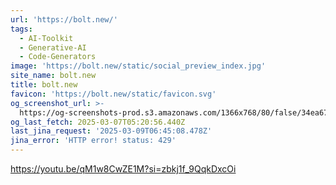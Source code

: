 ```yaml
---
url: 'https://bolt.new/'
tags:
  - AI-Toolkit
  - Generative-AI
  - Code-Generators
image: 'https://bolt.new/static/social_preview_index.jpg'
site_name: bolt.new
title: bolt.new
favicon: 'https://bolt.new/static/favicon.svg'
og_screenshot_url: >-
  https://og-screenshots-prod.s3.amazonaws.com/1366x768/80/false/34ea67d75a31b4177a5309780a91c19dcc8c5c5241694eeb5d046bd2625fba02.jpeg
og_last_fetch: 2025-03-07T05:20:56.440Z
last_jina_request: '2025-03-09T06:45:08.478Z'
jina_error: 'HTTP error! status: 429'
---
```



https://youtu.be/qM1w8CwZE1M?si=zbkj1f_9QqkDxcOi
